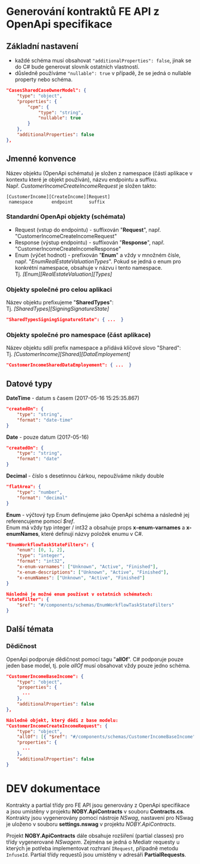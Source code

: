 # Generování kontraktů FE API z OpenApi specifikace

## Základní nastavení
- každé schéma musí obsahovat `"additionalProperties": false`, jinak se do C# bude generovat slovník ostatních vlastností.
- důsledně používáme `"nullable": true` v případě, že se jedná o nullable property nebo schéma.

```json
"CasesSharedCaseOwnerModel": {
	"type": "object",
	"properties": {
		"cpm": {
			"type": "string",
			"nullable": true
		}
	},
	"additionalProperties": false
},
```


## Jmenné konvence

Název objektu (OpenApi schématu) je složen z namespace (části aplikace v kontextu které je objekt používán), názvu endpointu a suffixu.  
Např. *CustomerIncomeCreateIncomeRequest* je složen takto:

```
[CustomerIncome][CreateIncome][Request]  
 namespace       endpoint      suffix
```

### Standardní OpenApi objekty (schémata)
- Request (vstup do endpointu) - suffixován "**Request**", např. "CustomerIncomeCreateIncomeRequest"
- Response (výstup endpointu) - suffixován "**Response**", např. "CustomerIncomeCreateIncomeResponse"
- Enum (výčet hodnot) - prefixován "**Enum**" a vždy v množném čísle, např. "*EnumRealEstateValuationTypes*".
Pokud se jedná o enum pro konkrétní namespace, obsahuje v názvu i tento namespace.  
Tj. *[Enum][RealEstateValuation][Types]*

### Objekty společné pro celou aplikaci
Název objektu prefixujeme "**SharedTypes**":  
Tj. *[SharedTypes][SigningSignatureState]*
```json
"SharedTypesSigningSignatureState": { ...  }
```

### Objekty společné pro namespace (část aplikace)
Název objektu sdílí prefix namespace a přidává klíčové slovo "Shared":  
Tj. *[CustomerIncome][Shared][DataEmployement]*
```json
"CustomerIncomeSharedDataEmployement": { ...  }
```

## Datové typy

**DateTime** - datum s časem (2017-05-16 15:25:35.867)
```json
"createdOn": {
	"type": "string",
	"format": "date-time"
}
```

**Date** - pouze datum (2017-05-16)
```json
"createdOn": {
	"type": "string",
	"format": "date"
}
```

**Decimal** - číslo s desetinnou čárkou, nepoužíváme nikdy double
```json
"flatArea": {
	"type": "number",
	"format": "decimal"
}
```

**Enum** - výčtový typ
Enum definujeme jako OpenApi schéma a následně jej referencujeme pomocí *$ref*.  
Enum má vždy typ integer / int32 a obsahuje props **x-enum-varnames** a **x-enumNames**, které definují názvy položek enumu v C#.
```json
"EnumWorkflowTaskStateFilters": {
	"enum": [0, 1, 2],
	"type": "integer",
	"format": "int32",
	"x-enum-varnames": ["Unknown", "Active", "Finished"],
	"x-enum-descriptions": ["Unknown", "Active", "Finished"],
	"x-enumNames": ["Unknown", "Active", "Finished"]
}

Následně je možné enum používat v ostatních schématech:
"stateFilter": {
	"$ref": "#/components/schemas/EnumWorkflowTaskStateFilters"
}
```

## Další témata

### Dědičnost
OpenApi podporuje dědičnost pomocí tagu "**allOf**". 
C# podporuje pouze jeden base model, tj. pole *allOf* musí obsahovat vždy pouze jedno schéma.
```json
"CustomerIncomeBaseIncome": {
	"type": "object",
	"properties": {
	  ...
	},
	"additionalProperties": false
},

Následně objekt, který dědí z base modelu:
"CustomerIncomeCreateIncomeRequest": {
	"type": "object",
	"allOf": [{ "$ref": "#/components/schemas/CustomerIncomeBaseIncome" }],
	"properties": {
	  ...
	},
	"additionalProperties": false
}
```

# DEV dokumentace
Kontrakty a partial třídy pro FE API jsou generovány z OpenApi specifikace a jsou umístěny v projektu **NOBY.ApiContracts** v souboru **Contracts.cs**.
Kontrakty jsou vygenerovány pomocí nástroje *NSwag*, nastavení pro NSwag je uloženo v souboru **settings.nswag** v projektu *NOBY.ApiContracts*.

Projekt **NOBY.ApiContracts** dále obsahuje rozšíření (partial classes) pro třídy vygenerované *NSwagem*.
Zejména se jedná o Mediatr requesty u kterých je potřeba implementovat rozhraní `IRequest`, případně metodu `InfuseId`.
Partial třídy requestů jsou umístěny v adresáři **PartialRequests**.